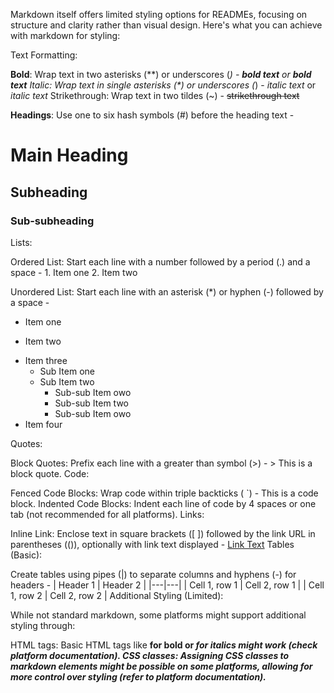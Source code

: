 Markdown itself offers limited styling options for READMEs, focusing on structure and clarity rather than visual design. Here's what you can achieve with markdown for styling:

Text Formatting:

**Bold**: Wrap text in two asterisks (**) or underscores (_) - **bold text** or __bold text__
*Italic*: Wrap text in single asterisks (*) or underscores (_) - *italic text* or _italic text_
Strikethrough: Wrap text in two tildes (~) - ~~strikethrough text~~

**Headings**: Use one to six hash symbols (#) before the heading text -

# Main Heading

## Subheading

### Sub-subheading

Lists:

Ordered List: Start each line with a number followed by a period (.) and a space - 1. Item one 2. Item two

Unordered List: Start each line with an asterisk (*) or hyphen (-) followed by a space - 

* Item one   
- Item two  
* Item three  
  * Sub Item one  
  * Sub Item two  
    * Sub-sub Item owo
    * Sub-sub Item two
    * Sub-sub Item owo
* Item four


Quotes:

Block Quotes: Prefix each line with a greater than symbol (>) - > This is a block quote.
Code:

Fenced Code Blocks: Wrap code within triple backticks ( `) -
This is a code block.
Indented Code Blocks: Indent each line of code by 4 spaces or one tab (not recommended for all platforms).
Links:

Inline Link: Enclose text in square brackets ([ ]) followed by the link URL in parentheses (()), optionally with link text displayed - [Link Text](https://www.example.com)
Tables (Basic):

Create tables using pipes (|) to separate columns and hyphens (-) for headers -
| Header 1 | Header 2 |
|---|---|
| Cell 1, row 1 | Cell 2, row 1 |
| Cell 1, row 2 | Cell 2, row 2 |
Additional Styling (Limited):

While not standard markdown, some platforms might support additional styling through:

HTML tags: Basic HTML tags like <b> for bold or <i> for italics might work (check platform documentation).
CSS classes: Assigning CSS classes to markdown elements might be possible on some platforms, allowing for more control over styling (refer to platform documentation).